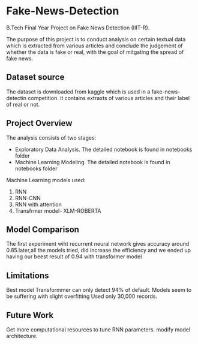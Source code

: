 # Fake-News-Detection 
B.Tech Final Year Project on Fake News Detection (IIIT-R).

The purpose of this project is to conduct analysis on certain textual data which is extracted from various articles and conclude the judgement of whether the data is fake or real, with the goal of mitgating the spread of fake news.
## Dataset source 
The dataset is downloaded from kaggle which is used in a fake-news-detectin competition. it contains extraxts of various articles and their label of real or not.
## Project Overview
The analysis consists of two stages:
   - Exploratory Data Analysis. The detailed notebook is found in notebooks folder
   - Machine Learning Modeling. The detailed notebook is found in notebooks folder

Machine Learning models used:
  1. RNN
  2. RNN-CNN
  3. RNN with attention 
  4. Transfrmer model- XLM-ROBERTA
## Model Comparison 
The first experiment wiht recurrent neural network gives accuracy around 0.85.later,all the models tried, did increase the efficiency and we ended up having our beest result of 0.94 with transformer model
## Limitations
Best model Transformmer can only detect 94% of default.
Models seem to be suffering with slight overfitting
Used only 30,000 records.
## Future Work
Get more computational resources to tune RNN parameters.
modify model architecture.
